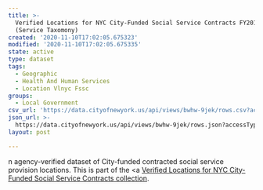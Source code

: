 ```yaml
---
title: >-
  Verified Locations for NYC City-Funded Social Service Contracts FY2018
  (Service Taxomony)
created: '2020-11-10T17:02:05.675323'
modified: '2020-11-10T17:02:05.675335'
state: active
type: dataset
tags:
  - Geographic
  - Health And Human Services
  - Location Vlnyc Fssc
groups:
  - Local Government
csv_url: 'https://data.cityofnewyork.us/api/views/bwhw-9jek/rows.csv?accessType=DOWNLOAD'
json_url: >-
  https://data.cityofnewyork.us/api/views/bwhw-9jek/rows.json?accessType=DOWNLOAD
layout: post

---
```

n agency-verified dataset of City-funded contracted social service provision locations.
This is part of the <a <a href='https://data.cityofnewyork.us/browse?Data-Collection_Data-Collection=Verified+Locations+for+NYC+City-Funded+Social+Service+Contracts'>Verified Locations for NYC City-Funded Social Service Contracts collection</a>.
